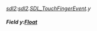 _[sdl2](../../modules/sdl2/sdl2-module.md):[sdl2](../../modules/sdl2/sdl2-module.md).[SDL\_TouchFingerEvent](../../modules/sdl2/sdl2-sdl_touchfingerevent.md).y_
##### Field y:[Float](../../modules/wonkey/wonkey-types-float.md)
